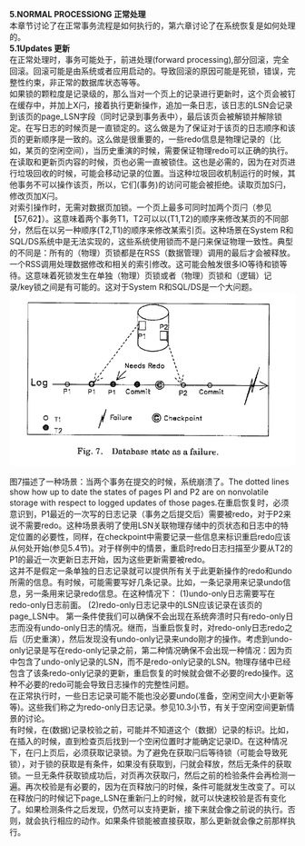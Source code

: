 **5.NORMAL PROCESSIONG 正常处理**  
本章节讨论了在正常事务流程是如何执行的，第六章讨论了在系统恢复是如何处理的。  
**5.1Updates 更新**  
在正常处理时，事务可能处于，前进处理(forward processing),部分回滚，完全回滚。回滚可能是由系统或者应用启动的。导致回滚的原因可能是死锁，错误，完整性约束，非正常的数据库状态等等。  
如果锁的颗粒度是记录级的，那么当对一个页上的记录进行更新时，这个页会被钉在缓存中，并加上X闩，接着执行更新操作，追加一条日志，该日志的LSN会记录到该页的page_LSN字段（同时记录到事务表中），最后该页会被解锁并解除锁定。在写日志的时候页是一直锁定的。这么做是为了保证对于该页的日志顺序和该页的更新顺序是一致的。这么做是很重要的，一些redo信息是物理记录的（比如，某页的空闲空间），当历史重演的时候，需要保证物理redo可以正确的执行。在读取和更新页内容的时候，页也必需一直被锁住。这也是必需的，因为在对页进行垃圾回收的时候，可能会移动记录的位置。当这种垃圾回收机制运行的时候，其他事务不可以操作该页，所以，它们(事务)的访问可能会被拒绝。读取页加S闩，修改页加X闩。  
对索引操作时，无需对数据页加锁。一个页上最多可同时加两个页闩（参见【57,62】）。这意味着两个事务T1，T2可以以(T1,T2)的顺序来修改某页的不同部分，然后在以另一种顺序(T2,T1)的顺序来修改某索引页。这种场景在System R和SQL/DS系统中是无法实现的，这些系统使用锁而不是闩来保证物理一致性。典型的不同是：所有的（物理）页锁都是在RSS（数据管理）调用的最后才会被释放。一个RSS调用处理数据修改和相关的索引修改。这可能会触发很多IO等待和锁等待。这意味着死锁发生在单独（物理）页锁或者（物理）页锁和（逻辑）记录/key锁之间是有可能的。这对于System R和SQL/DS是一个大问题。  
![](./img/fig7.png)  

图7描述了一种场景：当两个事务在提交的时候，系统崩溃了。The dotted lines show how up to date the states of pages PI and P2 are on nonvolatile storage with respect to logged updates of those pages.在重启恢复时，必须意识到，P1最近的一次写的日志记录（事务之后提交后）需要被redo，对于P2来说不需要redo。这种场景表明了使用LSN关联物理存储中的页状态和日志中的特定位置的必要性，同样，在checkpoint中需要记录一些信息来标识重启redo应该从何处开始(参见5.4节)。对于样例中的情景，重启时redo日志扫描至少要从T2的P1的最近一次更新日志开始，因为这些更新需要被redo。  
这并不是假定一条单独的日志记录就可以提供所有关于此更新操作的redo和undo所需的信息。有时候，可能需要写好几条记录。比如，一条记录用来记录undo信息，另一条用来记录redo信息。在这种情况下：
(1)undo-only日志需要写在redo-only日志前面。
(2)redo-only日志记录中的LSN应该记录在该页的page_LSN中。
第一条件使我们可以确保不会出现在系统奔溃时只有redo-only日志而没有undo-only日志的情况。继而，当重启恢复时，对redo-only日志redo之后（历史重演），然后发现没有undo-only记录来undo刚才的操作。考虑到undo-only记录是写在redo-only记录之前，第二种情况确保不会出现一种情况：因为页中包含了undo-only记录的LSN，而不是redo-only记录的LSN。物理存储中已经包含了该条redo-only记录的更新，重启恢复的时候就会做不必要的redo操作。这种不必要的redo可能会导致日志操作的完整性问题。  
在正常执行时，一些日志记录可能不能也没必要undo(准备，空闲空间大小更新等等)。这些我们称之为redo-only日志记录。参见10.3小节，有关于空闲空间更新情景的讨论。  
有时候，在(数据)记录校验之前，可能并不知道这个（数据）记录的标识。比如，在插入的时候，直到检查页后找到一个空闲位置时才能确定记录ID。在这种情况下，在闩上页后，必须获取记录锁。为了避免在获取闩后等待锁（可能会导致死锁），对于锁的获取是有条件，如果没有获取到，闩就会释放，然后无条件的获取锁。一旦无条件获取锁成功后，对页再次获取闩，然后之前的检验条件会再检测一遍。再次校验是有必要的，因为在页释放闩的时候，条件可能就发生改变了。可以在释放闩的时候记下page_LSN在重新闩上的时候，就可以快速校验是否有变化了。如果检测条件之后发现，仍然可以支持更新，接下来就会像之前说的执行。否则，就会执行相应的动作。如果条件锁能被直接获取，那么更新就会像之前那样执行。  

